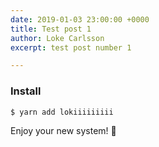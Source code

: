 ```yaml
---
date: 2019-01-03 23:00:00 +0000
title: Test post 1
author: Loke Carlsson
excerpt: test post number 1

---
```

### Install

    $ yarn add lokiiiiiiiii

Enjoy your new system! 🎉